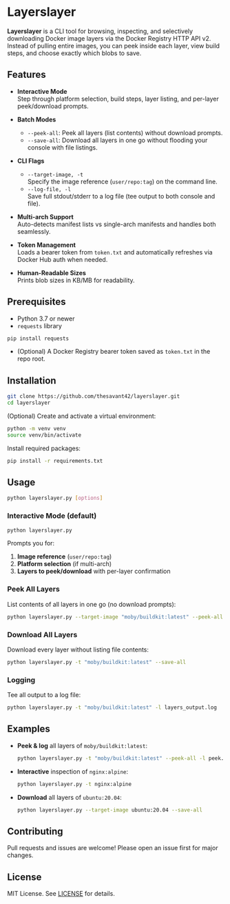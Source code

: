 # Layerslayer

**Layerslayer** is a CLI tool for browsing, inspecting, and selectively downloading Docker image layers via the Docker Registry HTTP API v2. Instead of pulling entire images, you can peek inside each layer, view build steps, and choose exactly which blobs to save.

## Features

- **Interactive Mode**  
  Step through platform selection, build steps, layer listing, and per-layer peek/download prompts.

- **Batch Modes**  
  - `--peek-all`: Peek all layers (list contents) without download prompts.  
  - `--save-all`: Download all layers in one go without flooding your console with file listings.

- **CLI Flags**  
  - `--target-image, -t`  
    Specify the image reference (`user/repo:tag`) on the command line.  
  - `--log-file, -l`  
    Save full stdout/stderr to a log file (tee output to both console and file).

- **Multi-arch Support**  
  Auto-detects manifest lists vs single-arch manifests and handles both seamlessly.

- **Token Management**  
  Loads a bearer token from `token.txt` and automatically refreshes via Docker Hub auth when needed.

- **Human-Readable Sizes**  
  Prints blob sizes in KB/MB for readability.

## Prerequisites

- Python 3.7 or newer  
- `requests` library  

```bash
pip install requests
```

- (Optional) A Docker Registry bearer token saved as `token.txt` in the repo root.

## Installation

```bash
git clone https://github.com/thesavant42/layerslayer.git
cd layerslayer
```

(Optional) Create and activate a virtual environment:

```bash
python -m venv venv
source venv/bin/activate
```

Install required packages:

```bash
pip install -r requirements.txt
```

## Usage

```bash
python layerslayer.py [options]
```

### Interactive Mode (default)

```bash
python layerslayer.py
```

Prompts you for:
1. **Image reference** (`user/repo:tag`)  
2. **Platform selection** (if multi-arch)  
3. **Layers to peek/download** with per-layer confirmation  

### Peek All Layers

List contents of all layers in one go (no download prompts):

```bash
python layerslayer.py --target-image "moby/buildkit:latest" --peek-all
```

### Download All Layers

Download every layer without listing file contents:

```bash
python layerslayer.py -t "moby/buildkit:latest" --save-all
```

### Logging

Tee all output to a log file:

```bash
python layerslayer.py -t "moby/buildkit:latest" -l layers_output.log
```

## Examples

- **Peek & log** all layers of `moby/buildkit:latest`:
  ```bash
  python layerslayer.py -t "moby/buildkit:latest" --peek-all -l peek.log
  ```

- **Interactive** inspection of `nginx:alpine`:
  ```bash
  python layerslayer.py -t nginx:alpine
  ```

- **Download** all layers of `ubuntu:20.04`:
  ```bash
  python layerslayer.py --target-image ubuntu:20.04 --save-all
  ```

## Contributing

Pull requests and issues are welcome! Please open an issue first for major changes.

## License

MIT License. See [LICENSE](LICENSE) for details.
